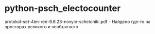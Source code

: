 # python-psch_electocounter

protokol-set-4tm-red-6.6.23-novyie-schetchiki.pdf - Найдено где-то на просторах великого и необъятного
